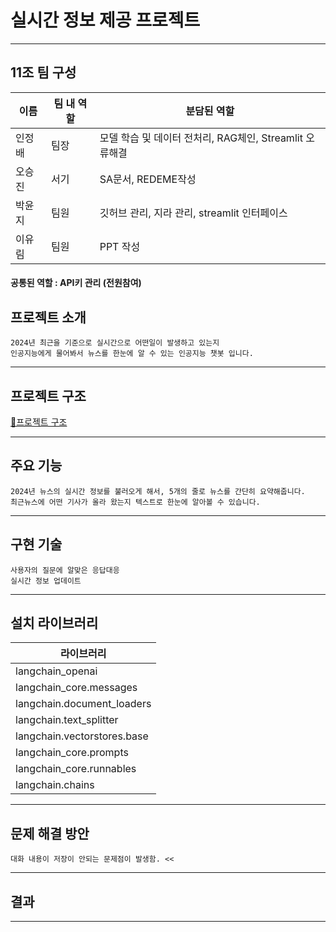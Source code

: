 # 실시간 정보 제공 프로젝트

***

## 11조 팀 구성
| 이름 | 팀 내 역할 | 분담된 역할 |
| ---------- | ---------- | ---------- |
| 인정배 | 팀장 | 모델 학습 및 데이터 전처리, RAG체인, Streamlit 오류해결 |
| 오승진 | 서기 | SA문서, REDEME작성 |
| 박윤지 | 팀원 | 깃허브 관리, 지라 관리, streamlit 인터페이스 |
| 이유림 | 팀원 | PPT 작성 |

#### 공통된 역할 : API키 관리 (전원참여)

## 프로젝트 소개
```
2024년 최근을 기준으로 실시간으로 어떤일이 발생하고 있는지
인공지능에게 물어봐서 뉴스를 한눈에 알 수 있는 인공지능 챗봇 입니다.
```
***

## 프로젝트 구조
[🔑프로젝트 구조](https://excalidraw.com/#json=L_xNbOJkO6tpeWRN1RyPB,dhRrWrvJsdPTKo-Q-HW7Sg)
***

## 주요 기능
```
2024년 뉴스의 실시간 정보를 불러오게 해서, 5개의 줄로 뉴스를 간단히 요약해줍니다.
최근뉴스에 어떤 기사가 올라 왔는지 텍스트로 한눈에 알아볼 수 있습니다.
```
***

## 구현 기술
```
사용자의 질문에 알맞은 응답대응
실시간 정보 업데이트
```
***

## 설치 라이브러리 
| 라이브러리 |
| ---------- |
| langchain_openai |
| langchain_core.messages |
| langchain.document_loaders |
| langchain.text_splitter |
| langchain.vectorstores.base |
| langchain_core.prompts |
| langchain_core.runnables |
| langchain.chains |
***

## 문제 해결 방안
```
대화 내용이 저장이 안되는 문제점이 발생함. <<

```
***

## 결과

***

## 




